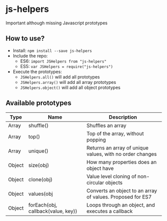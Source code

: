 # js-helpers
Important although missing Javascript prototypes

## How to use?
- Install: `npm install --save js-helpers`
- Include the repo:
    - ES6: `import JSHelpers from "js-helpers"`
    - ES5: `var JSHelpers = require("js-helpers")`
- Execute the prototypes:
    - `JSHelpers.all()` will add all prototypes
    - `JSHelpers.array()` will add all array prototypes
    - `JSHelpers.object()` will add all object prototypes
    
## Available prototypes
Type|Name|Description
----|----|-----------
Array|shuffle()|Shuffles an array
Array|top()|Top of the array, without popping
Array|unique()|Returns an array of unique values, with no order changes
Object|size(obj)|How many properties does an object have
Object|clone(obj)|Value level cloning of non-circular objects
Object|values(obj|Converts an object to an array of values. Proposed for ES7
Object|forEach(obj, callback(value, key))|Loops through an object, and executes a callback